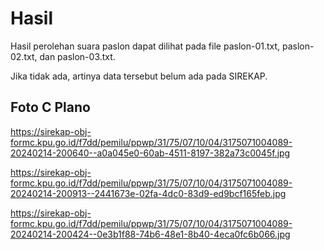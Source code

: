 # Hasil

Hasil perolehan suara paslon dapat dilihat pada file paslon-01.txt, paslon-02.txt, dan paslon-03.txt.

Jika tidak ada, artinya data tersebut belum ada pada SIREKAP.

## Foto C Plano

https://sirekap-obj-formc.kpu.go.id/f7dd/pemilu/ppwp/31/75/07/10/04/3175071004089-20240214-200640--a0a045e0-60ab-4511-8197-382a73c0045f.jpg

https://sirekap-obj-formc.kpu.go.id/f7dd/pemilu/ppwp/31/75/07/10/04/3175071004089-20240214-200913--2441673e-02fa-4dc0-83d9-ed9bcf165feb.jpg

https://sirekap-obj-formc.kpu.go.id/f7dd/pemilu/ppwp/31/75/07/10/04/3175071004089-20240214-200424--0e3b1f88-74b6-48e1-8b40-4eca0fc6b066.jpg
